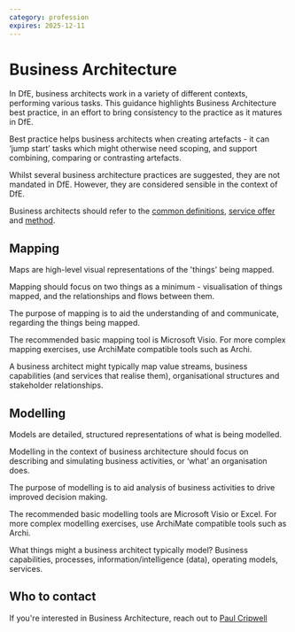 ```yaml
---
category: profession
expires: 2025-12-11
---
```


# Business Architecture

In DfE, business architects work in a variety of different contexts, performing various tasks. This guidance highlights Business Architecture best practice, in an effort to bring consistency to the practice as it matures in DfE.

Best practice helps business architects when creating artefacts - it can ‘jump start’ tasks which might otherwise need scoping, and support combining, comparing or contrasting artefacts.

Whilst several business architecture practices are suggested, they are not mandated in DfE. However, they are considered sensible in the context of DfE.

Business architects should refer to the [common definitions](../standards/common-definitions), [service offer](https://educationgovuk.sharepoint.com/:w:/r/sites/architecture/WorkplaceDocuments/Business%20architecture/Service%20Offer/On-Demand%20Business%20Architecture%20Service.docx?d=wa37c0d33686641cb9274cbad9630a371&csf=1&web=1&e=1cAzW3) and [method](https://educationgovuk.sharepoint.com/:w:/r/sites/architecture/WorkplaceDocuments/Business%20architecture/Method/Business%20Architecture%20Method.docx?d=wb34862ccec7c4c05ae680e97a9ba766a&csf=1&web=1&e=gQjNGJ).


## Mapping

Maps are high-level visual representations of the 'things' being mapped.

Mapping should focus on two things as a minimum - visualisation of things mapped, and the relationships and flows between them.

The purpose of mapping is to aid the understanding of and communicate, regarding the things being mapped.

The recommended basic mapping tool is Microsoft Visio. For more complex mapping exercises, use ArchiMate compatible tools such as Archi.

A business architect might typically map value streams, business capabilities (and services that realise them), organisational structures and stakeholder relationships.


## Modelling

Models are detailed, structured representations of what is being modelled. 

Modelling in the context of business architecture should focus on describing and simulating business activities, or ‘what’ an organisation does.

The purpose of modelling is to aid analysis of business activities to drive improved decision making.

The recommended basic modelling tools are Microsoft Visio or Excel. For more complex modelling exercises, use ArchiMate compatible tools such as Archi.

What things might a business architect typically model? Business capabilities, processes, information/intelligence (data), operating models, services.


## Who to contact

If you're interested in Business Architecture, reach out to [Paul Cripwell](https://www.microsoft365.com/search/overview?auth=2&home=1&pp=11bcb046-7de9-4dd9-858d-7997129df02d%40fad277c9-c60a-4da1-b5f3-b3b8b34a82f9%7CPaul.CRIPWELL%40education.gov.uk)
